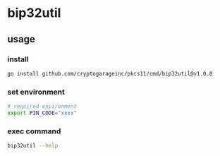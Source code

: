 # bip32util

## usage

### install

```bash
go install github.com/cryptogarageinc/pkcs11/cmd/bip32util@v1.0.0
```

### set environment

```bash
# required environment
export PIN_CODE="xxxx"
```

### exec command

```bash
bip32util --help
```



